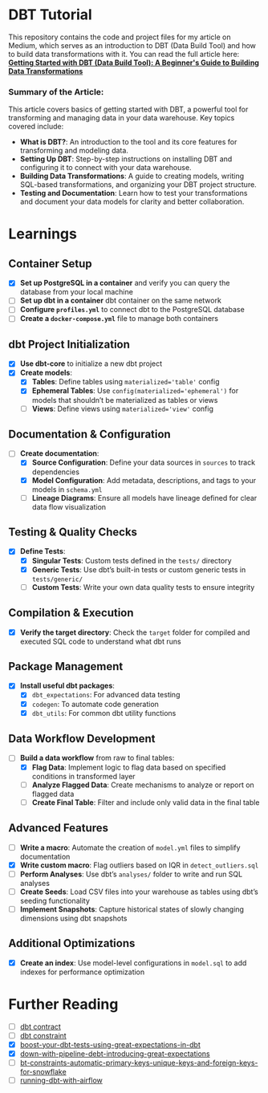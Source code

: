 # DBT Tutorial

This repository contains the code and project files for my article on Medium, which serves as an introduction to DBT (Data Build Tool) and how to build data transformations with it. You can read the full article here:  
[**Getting Started with DBT (Data Build Tool): A Beginner's Guide to Building Data Transformations**](https://medium.com/@suffyan.asad1/getting-started-with-dbt-data-build-tool-a-beginners-guide-to-building-data-transformations-28e335be5f7e)

### Summary of the Article:
This article covers basics of getting started with DBT, a powerful tool for transforming and managing data in your data warehouse. Key topics covered include:

- **What is DBT?**: An introduction to the tool and its core features for transforming and modeling data.
- **Setting Up DBT**: Step-by-step instructions on installing DBT and configuring it to connect with your data warehouse.
- **Building Data Transformations**: A guide to creating models, writing SQL-based transformations, and organizing your DBT project structure.
- **Testing and Documentation**: Learn how to test your transformations and document your data models for clarity and better collaboration.

# Learnings

## Container Setup
- [x] **Set up PostgreSQL in a container** and verify you can query the database from your local machine
- [ ] **Set up dbt in a container** dbt container on the same network
- [ ] **Configure `profiles.yml`** to connect dbt to the PostgreSQL database
- [ ] **Create a `docker-compose.yml`** file to manage both containers

## dbt Project Initialization
- [x] **Use dbt-core** to initialize a new dbt project
- [x] **Create models**:
  - [x] **Tables**: Define tables using `materialized='table'` config
  - [x] **Ephemeral Tables**: Use `config(materialized='ephemeral')` for models that shouldn’t be materialized as tables or views
  - [ ] **Views**: Define views using `materialized='view'` config

## Documentation & Configuration
- [ ] **Create documentation**:
  - [x] **Source Configuration**: Define your data sources in `sources` to track dependencies
  - [x] **Model Configuration**: Add metadata, descriptions, and tags to your models in `schema.yml`
  - [ ] **Lineage Diagrams**: Ensure all models have lineage defined for clear data flow visualization

## Testing & Quality Checks
- [x] **Define Tests**:
  - [x] **Singular Tests**: Custom tests defined in the `tests/` directory
  - [x] **Generic Tests**: Use dbt’s built-in tests or custom generic tests in `tests/generic/`
  - [ ] **Custom Tests**: Write your own data quality tests to ensure integrity

## Compilation & Execution
- [x] **Verify the target directory**: Check the `target` folder for compiled and executed SQL code to understand what dbt runs

## Package Management
- [x] **Install useful dbt packages**:
  - [x] `dbt_expectations`: For advanced data testing
  - [x] `codegen`: To automate code generation
  - [x] `dbt_utils`: For common dbt utility functions

## Data Workflow Development
- [ ] **Build a data workflow** from raw to final tables:
  - [x] **Flag Data**: Implement logic to flag data based on specified conditions in transformed layer
  - [ ] **Analyze Flagged Data**: Create mechanisms to analyze or report on flagged data
  - [ ] **Create Final Table**: Filter and include only valid data in the final table

## Advanced Features
- [ ] **Write a macro**: Automate the creation of `model.yml` files to simplify documentation
- [x] **Write custom macro**: Flag outliers based on IQR in `detect_outliers.sql`
- [ ] **Perform Analyses**: Use dbt’s `analyses/` folder to write and run SQL analyses
- [ ] **Create Seeds**: Load CSV files into your warehouse as tables using dbt’s seeding functionality
- [ ] **Implement Snapshots**: Capture historical states of slowly changing dimensions using dbt snapshots

## Additional Optimizations
- [x] **Create an index**: Use model-level configurations in `model.sql` to add indexes for performance optimization


# Further Reading
- [ ] [dbt contract](https://docs.getdbt.com/reference/resource-configs/contract?source=post_page-----28e335be5f7e--------------------------------)
- [ ] [dbt constraint](https://docs.getdbt.com/reference/resource-properties/constraints?source=post_page-----28e335be5f7e--------------------------------)
- [x] [boost-your-dbt-tests-using-great-expectations-in-dbt](https://zoltanctoth.medium.com/boost-your-dbt-tests-using-great-expectations-in-dbt-1c2d33d53fb3)
- [x] [down-with-pipeline-debt-introducing-great-expectations](https://medium.com/@expectgreatdata/down-with-pipeline-debt-introducing-great-expectations-862ddc46782a)
- [ ] [bt-constraints-automatic-primary-keys-unique-keys-and-foreign-keys-for-snowflake](https://medium.com/snowflake/dbt-constraints-automatic-primary-keys-unique-keys-and-foreign-keys-for-snowflake-d78cbfdec2f9)
- [ ] [running-dbt-with-airflow](https://www.datafold.com/blog/running-dbt-with-airflow?source=post_page-----28e335be5f7e--------------------------------)